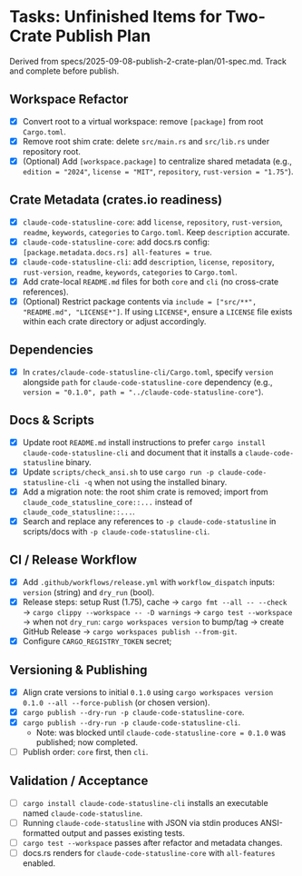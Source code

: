 # Tasks: Unfinished Items for Two-Crate Publish Plan

Derived from specs/2025-09-08-publish-2-crate-plan/01-spec.md. Track and complete before publish.

## Workspace Refactor
- [x] Convert root to a virtual workspace: remove `[package]` from root `Cargo.toml`.
- [x] Remove root shim crate: delete `src/main.rs` and `src/lib.rs` under repository root.
- [x] (Optional) Add `[workspace.package]` to centralize shared metadata (e.g., `edition = "2024"`, `license = "MIT"`, `repository`, `rust-version = "1.75"`).

## Crate Metadata (crates.io readiness)
- [x] `claude-code-statusline-core`: add `license`, `repository`, `rust-version`, `readme`, `keywords`, `categories` to `Cargo.toml`. Keep `description` accurate.
- [x] `claude-code-statusline-core`: add docs.rs config: `[package.metadata.docs.rs] all-features = true`.
- [x] `claude-code-statusline-cli`: add `description`, `license`, `repository`, `rust-version`, `readme`, `keywords`, `categories` to `Cargo.toml`.
- [x] Add crate-local `README.md` files for both `core` and `cli` (no cross-crate references).
- [x] (Optional) Restrict package contents via `include = ["src/**", "README.md", "LICENSE*"]`. If using `LICENSE*`, ensure a `LICENSE` file exists within each crate directory or adjust accordingly.

## Dependencies
- [x] In `crates/claude-code-statusline-cli/Cargo.toml`, specify `version` alongside `path` for `claude-code-statusline-core` dependency (e.g., `version = "0.1.0", path = "../claude-code-statusline-core"`).

## Docs & Scripts
- [x] Update root `README.md` install instructions to prefer `cargo install claude-code-statusline-cli` and document that it installs a `claude-code-statusline` binary.
- [x] Update `scripts/check_ansi.sh` to use `cargo run -p claude-code-statusline-cli -q` when not using the installed binary.
- [x] Add a migration note: the root shim crate is removed; import from `claude_code_statusline_core::...` instead of `claude_code_statusline::...`.
- [x] Search and replace any references to `-p claude-code-statusline` in scripts/docs with `-p claude-code-statusline-cli`.

## CI / Release Workflow
- [x] Add `.github/workflows/release.yml` with `workflow_dispatch` inputs: `version` (string) and `dry_run` (bool).
- [x] Release steps: setup Rust (1.75), cache → `cargo fmt --all -- --check` → `cargo clippy --workspace -- -D warnings` → `cargo test --workspace` → when not `dry_run`: `cargo workspaces version` to bump/tag → create GitHub Release → `cargo workspaces publish --from-git`.
- [x] Configure `CARGO_REGISTRY_TOKEN` secret;

## Versioning & Publishing
- [x] Align crate versions to initial `0.1.0` using `cargo workspaces version 0.1.0 --all --force-publish` (or chosen version).
- [x] `cargo publish --dry-run -p claude-code-statusline-core`.
- [x] `cargo publish --dry-run -p claude-code-statusline-cli`.
  - Note: was blocked until `claude-code-statusline-core = 0.1.0` was published; now completed.
- [ ] Publish order: `core` first, then `cli`.

## Validation / Acceptance
- [ ] `cargo install claude-code-statusline-cli` installs an executable named `claude-code-statusline`.
- [ ] Running `claude-code-statusline` with JSON via stdin produces ANSI-formatted output and passes existing tests.
- [ ] `cargo test --workspace` passes after refactor and metadata changes.
- [ ] docs.rs renders for `claude-code-statusline-core` with `all-features` enabled.
